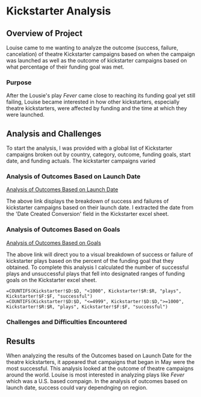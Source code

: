 # Kickstarter Analysis
## Overview of Project
Louise came to me wanting to analyze the outcome (success, failure, cancelation) of theatre Kickstarter campaigns based on when the campaign was launched as well as the outcome of kickstarter campaigns based on what percentage of their funding goal was met.  
### Purpose
After the Lousie's play *Fever* came close to reaching its funding goal yet still failing, Louise became interested in how other kickstarters, especially theatre kickstarters, were affected by funding and the time at which they were launched. 
## Analysis and Challenges
To start the analysis, I was provided with a global list of Kickstarter campaigns broken out by country, category, outcome, funding goals, start date, and funding actuals. The kickstarter campaigns varied 

### Analysis of Outcomes Based on Launch Date

[Analysis of Outcomes Based on Launch Date](resources/Theater_Outcomes_vs_Launch.png)

The above link displays the breakdown of success and failures of kickstarter campaigns based on their launch date. I extracted the date from the 'Date Created Conversion' field in the Kickstarter excel sheet. 

### Analysis of Outcomes Based on Goals

[Analysis of Outcomes Based on Goals](resources/Outcomes_vs_Goals.png)

The above link will direct you to a visual breakdown of success or failure of kickstarter plays based on the percent of the funding goal that they obtained. To complete this analysis I calculated the number of successful plays and unsuccessful plays that fell into designated ranges of funding goals on the Kickstarter excel sheet. 

```
=COUNTIFS(Kickstarter!$D:$D, "<1000", Kickstarter!$R:$R, "plays", Kickstarter!$F:$F, "successful")
=COUNTIFS(Kickstarter!$D:$D, "<=4999", Kickstarter!$D:$D,">=1000", Kickstarter!$R:$R, "plays", Kickstarter!$F:$F, "successful")
```


### Challenges and Difficulties Encountered


## Results

When analyzing the results of the Outcomes based on Launch Date for the theatre kickstarters, it appeared that campaigns that began in May were the most successful. This analysis looked at the outcome of theatre campaigns around the world. Louise is most interested in analyzing plays like *Fever* which was a U.S. based compaign. In the analysis of outcomes based on launch date, success could vary dependnging on region. 
